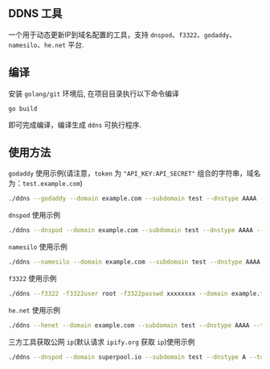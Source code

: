 ## DDNS 工具

一个用于动态更新IP到域名配置的工具，支持 `dnspod`、`f3322`、`godaddy`、`namesilo`、`he.net` 平台.

## 编译

安装 `golang/git` 环境后, 在项目目录执行以下命令编译

```
go build
```

即可完成编译，编译生成 `ddns` 可执行程序.

## 使用方法

`godaddy` 使用示例(请注意，`token` 为 `"API_KEY:API_SECRET"` 组合的字符串，域名为：`test.example.com`)

```bash
./ddns --godaddy --domain example.com --subdomain test --dnstype AAAA --token "1111111:123123123"
```

`dnspod` 使用示例

```bash
./ddns --dnspod --domain example.com --subdomain test --dnstype AAAA --token "1111111:123123123"
```

`namesilo` 使用示例

```bash
./ddns --namesilo --domain example.com --subdomain test --dnstype AAAA --token "1111111123123123"
```

`f3322` 使用示例

```bash
./ddns --f3322 -f3322user root -f3322passwd xxxxxxxx --domain example.f3322.net
```

`he.net` 使用示例

```bash
./ddns --henet --domain example.com --subdomain test --dnstype AAAA --token "A6z56I89bUghPk8h"
```

三方工具获取公网 `ip`(默认请求 `ipify.org` 获取 `ip`)使用示例

```bash
./ddns --dnspod --domain superpool.io --subdomain test --dnstype A --token "1111111:123123123" --command "curl https://ipv4.seeip.org"
```
